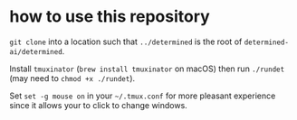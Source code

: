 # how to use this repository

`git clone` into a location such that `../determined` is the root of `determined-ai/determined`.

Install `tmuxinator` (`brew install tmuxinator` on macOS) then run `./rundet` (may need to `chmod +x ./rundet`).

Set `set -g mouse on` in your `~/.tmux.conf` for more pleasant experience since it allows your to click to change windows.
